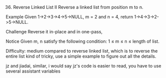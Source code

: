36. Reverse Linked List II
Reverse a linked list from position m to n.

Example
Given 1->2->3->4->5->NULL, m = 2 and n = 4, return 1->4->3->2->5->NULL.

Challenge
Reverse it in-place and in one-pass, 

Notice
Given m, n satisfy the following condition: 1 ≤ m ≤ n ≤ length of list.

Difficulty: medium
compared to reverse linked list, which is to reverse the entire list
kind of tricky, use a simple example to figure out all the details. 

jz and jiadai, similar, i would say jz's code is easier to read, you have to use several assistant variables


